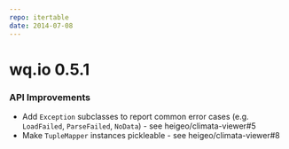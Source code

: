 ```yaml
---
repo: itertable
date: 2014-07-08
---
```


# wq.io 0.5.1

### API Improvements
- Add `Exception` subclasses to report common error cases (e.g. `LoadFailed`, `ParseFailed`, `NoData`) -  see heigeo/climata-viewer#5
- Make `TupleMapper` instances pickleable - see heigeo/climata-viewer#8
